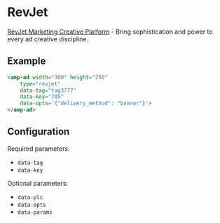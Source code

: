 <!---
Copyright 2017 The AMP HTML Authors. All Rights Reserved.

Licensed under the Apache License, Version 2.0 (the "License");
you may not use this file except in compliance with the License.
You may obtain a copy of the License at

      http://www.apache.org/licenses/LICENSE-2.0

Unless required by applicable law or agreed to in writing, software
distributed under the License is distributed on an "AS-IS" BASIS,
WITHOUT WARRANTIES OR CONDITIONS OF ANY KIND, either express or implied.
See the License for the specific language governing permissions and
limitations under the License.
-->

# RevJet

[RevJet Marketing Creative Platform](https://www.revjet.com/) - Bring sophistication and power to every ad creative
discipline.

## Example

```html
<amp-ad width="300" height="250"
    type="revjet"
    data-tag="tag3777"
    data-key="705"
    data-opts='{"delivery_method": "banner"}'>
</amp-ad>
```

## Configuration

Required parameters:
- `data-tag`
- `data-key`

Optional parameters:
- `data-plc`
- `data-opts`
- `data-params`
